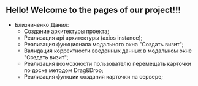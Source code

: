 <h2>Hello! Welcome to the pages of our project!!!</h2>

- Близниченко Данил:
  - Создание архитектуры проекта;
  - Реализация api архитектуры (axios instance);
  - Реализация функционала модального окна "Создать визит";
  - Валидация корректности введенных данных в модальном окне "Создать визит";
  - Реализация возможности пользователю перемещать карточки по доске методом Drag&Drop;
  - Реализация функции создания карточки на сервере;
